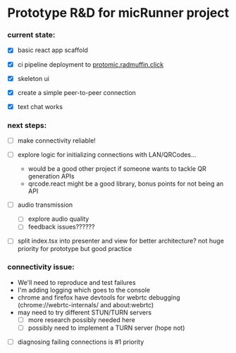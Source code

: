 # Prototype R&D for micRunner project

### current state:
- [x] basic react app scaffold
- [x] ci pipeline deployment to [protomic.radmuffin.click](https://protomic.radmuffin.click)
- [x] skeleton ui
- [x] create a simple peer-to-peer connection
- [x] text chat works


### next steps:
- [ ] make connectivity reliable!
- [ ] explore logic for initializing connections with LAN/QRCodes...
  - would be a good other project if someone wants to tackle QR generation APIs
  - qrcode.react might be a good library, bonus points for not being an API
- [ ] audio transmission
  - [ ] explore audio quality
  - [ ] feedback issues??????
- [ ] split index.tsx into presenter and view for better architecture? not huge priority for prototype but good practice


### connectivity issue:
- We'll need to reproduce and test failures
- I'm adding logging which goes to the console
- chrome and firefox have devtools for webrtc debugging (chrome://webrtc-internals/ and about:webrtc)
- may need to try different STUN/TURN servers
  - [ ] more research possibly needed here
  - [ ] possibly need to implement a TURN server (hope not)
- [ ] diagnosing failing connections is #1 priority

